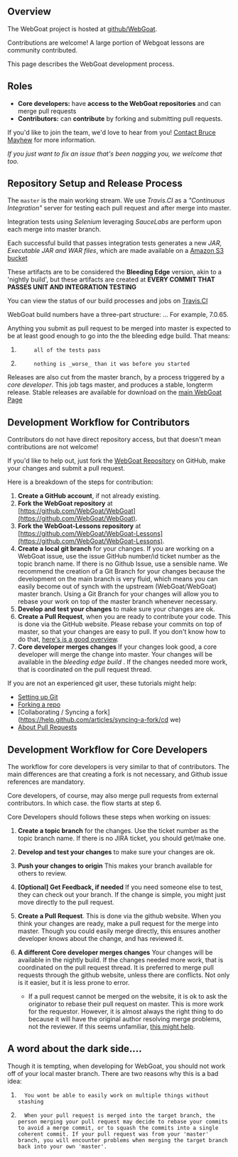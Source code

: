 ## Overview

The WebGoat project is hosted at [github/WebGoat](https://github.com/WebGoat). 

Contributions are welcome! A large portion of Webgoat lessons are community contributed.

This page describes the WebGoat development process.

## Roles

* **Core developers:** have **access to the WebGoat repositories** and can merge pull requests
* **Contributors:** can **contribute** by forking and submitting pull requests.


If you'd like to join the team, we'd love to hear from you! [Contact Bruce Mayhew](mailto:webgoat@owasp.org) for more information.  

_If you just want to fix an issue that's been nagging you, we welcome that too._

## Repository Setup and Release Process

The ```master``` is the main working stream. We use _Travis.CI_ as a _"Continuous Integration"_ server for testing each pull request and after merge into master.

Integration tests using _Selenium_ leveraging _SauceLabs_ are perform upon each merge into master branch.

Each successful build that passes integration tests generates a new _JAR, Executable JAR and WAR files_, which are made available on a [Amazon S3 bucket](http://webgoat-war.s3-website-us-east-1.amazonaws.com/)

These artifacts are to be considered the __Bleeding Edge__ version, akin to a 'nightly build', but these artifacts are created at __EVERY COMMIT THAT PASSES UNIT AND INTEGRATION TESTING__ 

You can view the status of our build processes and jobs on [Travis.CI](https://travis-ci.org/WebGoat/WebGoat)

WebGoat build numbers have a three-part structure:  <major>.<minor>.<buildNumber>.   For example, 7.0.65. 

Anything you submit as pull request to be merged into master is expected to be at least good enough to go into the the bleeding edge build. That means:

1.          all of the tests pass
2.          nothing is _worse_ than it was before you started

Releases are also cut from the master branch, by a process triggered by a _core developer_. This job tags master, and produces a stable, longterm release.  Stable releases are available for download on the [main WebGoat Page](http://webgoat.github.io)

## Development Workflow for Contributors 

Contributors do not have direct repository access, but that doesn't mean contributions are not welcome!  

If you'd like to help out, just fork the [WebGoat Repository](https://github.com/WebGoat/WebGoat) on GitHub, make your changes and submit a pull request. 

Here is a breakdown of the steps for contribution:

1. **Create a GitHub account**, if not already existing.
1. **Fork the WebGoat repository** at [https://github.com/WebGoat/WebGoat](https://github.com/WebGoat/WebGoat).
1. **Fork the WebGoat-Lessons repository** at [https://github.com/WebGoat/WebGoat-Lessons](https://github.com/WebGoat/WebGoat-Lessons).
1. **Create a local git branch** for your changes. If you are working on a WebGoat issue, use the issue GitHub number/id ticket number as the topic branch name. If there is no Github Issue, use a sensible name. We recommend the creation of a Git Branch for your changes because the development on the main branch is very fluid, which means you can easily become out of synch with the upstream (WebGoat/WebGoat) master branch. Using a Git Branch for your changes will allow you to rebase your work on top of the master branch whenever necessary.
1. **Develop and test your changes**  to make sure your changes are ok.
1. **Create a Pull Request**, when you are ready to contribute your code. This is done via the GitHub website. Please rebase your commits on top of master, so that your changes are easy to pull. If you don't know how to do that, [here's is a good overview](https://github.com/edx/edx-platform/wiki/How-to-Rebase-a-Pull-Request).
1. **Core developer merges changes** If your changes look good, a core developer will merge the change into master.  Your changes will be available in the _bleeding edge build_ . If the changes needed more work, that is coordinated on the pull request thread. 

If you are not an experienced git user, these tutorials might help:

* [Setting up Git](https://help.github.com/articles/set-up-git)
* [Forking a repo](https://help.github.com/articles/fork-a-repo)
* [Collaborating / Syncing a fork](https://help.github.com/articles/syncing-a-fork/cd we)
* [About Pull Requests](https://help.github.com/articles/using-pull-requests)

## Development Workflow for Core Developers

The workflow for core developers is very similar to that of contributors. The main differences are that creating a fork is not necessary, and Github issue references are mandatory. 

Core developers, of course, may also merge pull requests from external contributors. In which case. the flow starts at step 6.

Core Developers should follows these steps when working on issues:

1. **Create a topic branch** for the changes. Use the ticket number as the topic branch name. If there is no JIRA ticket, you should get/make one.
1. **Develop and test your changes** to make sure your changes are ok.
1. **Push your changes to origin** This makes your branch available for others to review.
1. **[Optional] Get Feedback, if needed** If you need someone else to test, they can check out your branch. If the change is simple, you might just move directly to the pull request.
1. **Create a Pull Request**. This is done via the github website.  When you think your changes are ready, make a pull request for the merge into master.  Though you could easily merge directly, this ensures another developer knows about the change, and has reviewed it.  
1. **A different Core developer merges changes** Your changes will be available in the nightly build. If the changes needed more work, that is coordinated on the pull request thread. It is preferred to merge pull requests through the github website, unless there are conflicts.  Not only is it easier, but it is less prone to error.

    * If a pull request cannot be merged on the website, it is ok to ask the originator to rebase their pull request on master.  This is more work for the requestor. However, it is almost always the right thing to do because it will have the original author resolving merge problems, not the reviewer.  If this seems unfamiliar, [this might help](https://github.com/edx/edx-platform/wiki/How-to-Rebase-a-Pull-Request).

## A word about the dark side....

Though it is tempting, when developing for WebGoat, you should not work off of your local master branch. There are two reasons why this is a bad idea:

1.       You wont be able to easily work on multiple things without stashing
1.       When your pull request is merged into the target branch, the person merging your pull request may decide to rebase your commits to avoid a merge commit, or to squash the commits into a single coherent commit. If your pull request was from your 'master' branch, you will encounter problems when merging the target branch back into your own 'master'. 